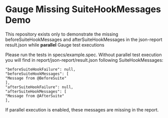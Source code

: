 # Gauge Missing SuiteHookMessages Demo
This repository exists only to demonstrate the missing beforeSuiteHookMessages and afterSuiteHookMessages in the
json-report result.json  while **parallel** Gauge test executions

Please run the tests in specs/example.spec. Without parallel test execution you will find in report/json-report/result.json following SuiteHookMessages: 

````
"beforeSuiteHookFailure": null,
"beforeSuiteHookMessages": [
"Message from @BeforeSuite"
],
"afterSuiteHookFailure": null,
"afterSuiteHookMessages": [
"Message from @AfterSuite"
],
````

If parallel execution is enabled, these messages are missing in the report.
